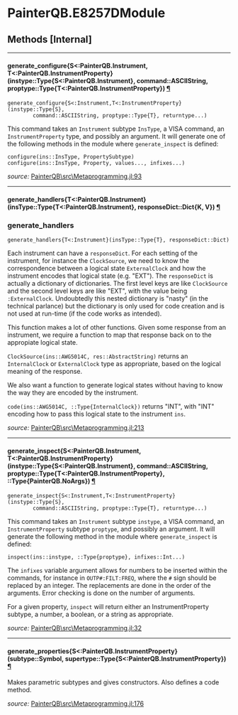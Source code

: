# PainterQB.E8257DModule


## Methods [Internal]

---

<a id="method__generate_configure.1" class="lexicon_definition"></a>
#### generate_configure{S<:PainterQB.Instrument, T<:PainterQB.InstrumentProperty}(instype::Type{S<:PainterQB.Instrument},  command::ASCIIString,  proptype::Type{T<:PainterQB.InstrumentProperty}) [¶](#method__generate_configure.1)
```
generate_configure{S<:Instrument,T<:InstrumentProperty}(instype::Type{S},
        command::ASCIIString, proptype::Type{T}, returntype...)
```

This command takes an `Instrument` subtype `InsType`, a VISA command, an
`InstrumentProperty` type, and possibly an argument. It will generate one of the
following methods in the module where `generate_inspect` is defined:

```
configure(ins::InsType, PropertySubtype)
configure(ins::InsType, Property, values..., infixes...)
```


*source:*
[PainterQB\src\Metaprogramming.jl:93](https://github.com/ajkeller34/PainterQB.jl/tree/c95a05838a4e95130c5ed4e923b395c3343d3178/src\Metaprogramming.jl#L93)

---

<a id="method__generate_handlers.1" class="lexicon_definition"></a>
#### generate_handlers{T<:PainterQB.Instrument}(insType::Type{T<:PainterQB.Instrument},  responseDict::Dict{K, V}) [¶](#method__generate_handlers.1)
### generate_handlers

`generate_handlers{T<:Instrument}(insType::Type{T}, responseDict::Dict)`

Each instrument can have a `responseDict`. For each setting of the instrument,
for instance the `ClockSource`, we need to know the correspondence between a
logical state `ExternalClock` and how the instrument encodes that logical state
(e.g. "EXT").
The `responseDict` is actually a dictionary of dictionaries. The first level keys
are like `ClockSource` and the second level keys are like "EXT", with the value
being `:ExternalClock`. Undoubtedly
this nested dictionary is "nasty" (in the technical parlance) but the dictionary
is only used for code
creation and is not used at run-time (if the code works as intended).

This function makes a lot of other functions. Given some response from an instrument,
we require a function to map that response back on to the appropiate logical state.

`ClockSource(ins::AWG5014C, res::AbstractString)`
returns an `InternalClock` or `ExternalClock` type as appropriate,
based on the logical meaning of the response.

We also want a function to generate logical states without having to know the way
they are encoded by the instrument.

`code(ins::AWG5014C, ::Type{InternalClock})` returns "INT",
with "INT" encoding how to pass this logical state to the instrument `ins`.


*source:*
[PainterQB\src\Metaprogramming.jl:213](https://github.com/ajkeller34/PainterQB.jl/tree/c95a05838a4e95130c5ed4e923b395c3343d3178/src\Metaprogramming.jl#L213)

---

<a id="method__generate_inspect.1" class="lexicon_definition"></a>
#### generate_inspect{S<:PainterQB.Instrument, T<:PainterQB.InstrumentProperty}(instype::Type{S<:PainterQB.Instrument},  command::ASCIIString,  proptype::Type{T<:PainterQB.InstrumentProperty},  ::Type{PainterQB.NoArgs}) [¶](#method__generate_inspect.1)
```
generate_inspect{S<:Instrument,T<:InstrumentProperty}(instype::Type{S},
        command::ASCIIString, proptype::Type{T}, returntype...)
```

This command takes an `Instrument` subtype `instype`, a VISA command, an
`InstrumentProperty` subtype `proptype`, and possibly an argument. It will
generate the following method in the module where `generate_inspect` is defined:

`inspect(ins::instype, ::Type{proptype}, infixes::Int...)`

The `infixes` variable argument allows for numbers to be inserted within the
commands, for instance in `OUTP#:FILT:FREQ`, where the `#` sign should be
replaced by an integer. The replacements are done in the order of the arguments.
Error checking is done on the number of arguments.

For a given property, `inspect` will return either an InstrumentProperty subtype,
a number, a boolean, or a string as appropriate.


*source:*
[PainterQB\src\Metaprogramming.jl:32](https://github.com/ajkeller34/PainterQB.jl/tree/c95a05838a4e95130c5ed4e923b395c3343d3178/src\Metaprogramming.jl#L32)

---

<a id="method__generate_properties.1" class="lexicon_definition"></a>
#### generate_properties{S<:PainterQB.InstrumentProperty}(subtype::Symbol,  supertype::Type{S<:PainterQB.InstrumentProperty}) [¶](#method__generate_properties.1)
Makes parametric subtypes and gives constructors. Also defines a code method.

*source:*
[PainterQB\src\Metaprogramming.jl:176](https://github.com/ajkeller34/PainterQB.jl/tree/c95a05838a4e95130c5ed4e923b395c3343d3178/src\Metaprogramming.jl#L176)

